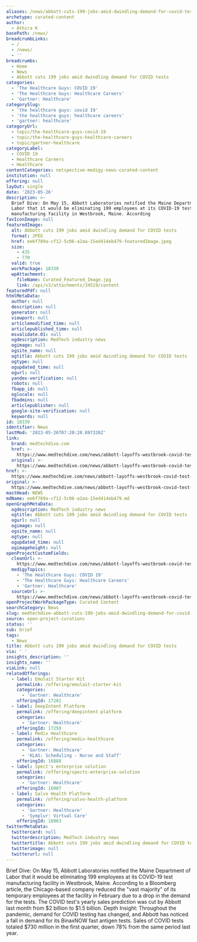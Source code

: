 ```yaml
---
aliases: /news/abbott-cuts-199-jobs-amid-dwindling-demand-for-covid-tests
archetype: curated-content
author:
  - Athira K
basePath: /news/
breadcrumbLinks:
  - /
  - /news/
  - ''
breadcrumbs:
  - Home
  - News
  - Abbott cuts 199 jobs amid dwindling demand for COVID tests
categories:
  - 'The Healthcare Guys: COVID 19'
  - 'The Healthcare Guys: Healthcare Careers'
  - 'Gartner: Healthcare'
categorySlug:
  - 'the healthcare guys: covid 19'
  - 'the healthcare guys: healthcare careers'
  - 'gartner: healthcare'
categoryUrl:
  - topic/the-healthcare-guys-covid-19
  - topic/the-healthcare-guys-healthcare-careers
  - topic/gartner-healthcare
categoryLabel:
  - COVID 19
  - Healthcare Careers
  - Healthcare
contentCategories: netspective-medigy-news-curated-content
institution: null
offering: null
layOut: single
date: '2023-05-26'
description: >-
  Brief Dive: On May 15, Abbott Laboratories notified the Maine Department of
  Labor that it would be eliminating 199 employees at its COVID-19 test
  manufacturing facility in Westbrook, Maine. According 
favIconImage: null
featuredImage:
  alt: Abbott cuts 199 jobs amid dwindling demand for COVID tests
  format: JPEG
  href: ee6f789a-cf12-5c06-a2aa-15ed414eb479-featuredImage.jpeg
  size:
    - 435
    - 770
  valid: true
  workPackage: 18339
  wpAttachment:
    fileName: Curated_Featured_Image.jpg
    link: /api/v3/attachments/34519/content
featuredPdf: null
htmlMetaData:
  author: null
  description: null
  generator: null
  viewport: null
  articlemodified_time: null
  articlepublished_time: null
  msvalidate.01: null
  ogdescription: MedTech industry news
  ogimage: null
  ogsite_name: null
  ogtitle: Abbott cuts 199 jobs amid dwindling demand for COVID tests
  ogtype: null
  ogupdated_time: null
  ogurl: null
  yandex-verification: null
  robots: null
  fbapp_id: null
  oglocale: null
  fbadmins: null
  articlepublisher: null
  google-site-verification: null
  keywords: null
id: 18339
identifier: News
lastMod: '2023-05-26T07:20:28.897320Z'
link:
  brand: medtechdive.com
  href: >-
    https://www.medtechdive.com/news/abbott-layoffs-westbrook-covid-test-demand-ABT/651143/
  original: >-
    https://www.medtechdive.com/news/abbott-layoffs-westbrook-covid-test-demand-ABT/651143/
href: >-
  https://www.medtechdive.com/news/abbott-layoffs-westbrook-covid-test-demand-ABT/651143/
original: >-
  https://www.medtechdive.com/news/abbott-layoffs-westbrook-covid-test-demand-ABT/651143/
mastHead: NEWS
mdName: ee6f789a-cf12-5c06-a2aa-15ed414eb479.md
openGraphMetaData:
  ogdescription: MedTech industry news
  ogtitle: Abbott cuts 199 jobs amid dwindling demand for COVID tests
  ogurl: null
  ogimage: null
  ogsite_name: null
  ogtype: null
  ogupdated_time: null
  ogimageheight: null
openProjectCustomFields:
  cleanUrl: >-
    https://www.medtechdive.com/news/abbott-layoffs-westbrook-covid-test-demand-ABT/651143/
  medigyTopics:
    - 'The Healthcare Guys: COVID 19'
    - 'The Healthcare Guys: Healthcare Careers'
    - 'Gartner: Healthcare'
  sourceUrl: >-
    https://www.medtechdive.com/news/abbott-layoffs-westbrook-covid-test-demand-ABT/651143/
openProjectWorkPackageType: Curated Content
searchCategory: News
slug: medtechdive-abbott-cuts-199-jobs-amid-dwindling-demand-for-covid-tests
source: open-project-curations
status: ''
sub: brief
tags:
  - News
title: Abbott cuts 199 jobs amid dwindling demand for COVID tests
via: ' '
insights_description: ''
insights_name: ''
viaLink: null
relatedOfferings:
  - label: Emulait Starter Kit
    permalink: /offering/emulait-starter-kit
    categories:
      - 'Gartner: Healthcare'
    offeringId: 17281
  - label: DeepIntent Platform
    permalink: /offering/deepintent-platform
    categories:
      - 'Gartner: Healthcare'
    offeringId: 17259
  - label: Medix Healthcare
    permalink: /offering/medix-healthcare
    categories:
      - 'Gartner: Healthcare'
      - 'KLAS: Scheduling - Nurse and Staff'
    offeringId: 16888
  - label: Spect's enterprise solution
    permalink: /offering/spects-enterprise-solution
    categories:
      - 'Gartner: Healthcare'
    offeringId: 16087
  - label: Salvo Health Platform
    permalink: /offering/salvo-health-platform
    categories:
      - 'Gartner: Healthcare'
      - 'Symplur: Virtual Care'
    offeringId: 16063
twitterMetaData:
  twittercard: null
  twitterdescription: MedTech industry news
  twittertitle: Abbott cuts 199 jobs amid dwindling demand for COVID tests
  twitterimage: null
  twitterurl: null
---
```

<p>Brief Dive: On May 15, Abbott Laboratories notified the Maine Department of Labor that it would be eliminating 199 employees at its COVID-19 test manufacturing facility in Westbrook, Maine. According to a Bloomberg article, the Chicago-based company reduced the "vast majority" of its temporary employees at the facility in February due to a drop in the demand for the tests. The COVID test's yearly sales prediction was cut by Abbott last month from $2 billion to $1.5 billion. Depth Insight: Throughout the pandemic, demand for COVID testing has changed, and Abbott has noticed a fall in demand for its BinaxNOW fast antigen tests. Sales of COVID tests totaled $730 million in the first quarter, down 78% from the same period last year.</p>
